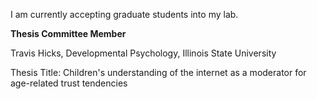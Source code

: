 I am currently accepting graduate students into my lab. 



**Thesis Committee Member**


Travis Hicks, Developmental Psychology, Illinois State University


Thesis Title: Children's understanding of the internet as a moderator for age-related trust tendencies

